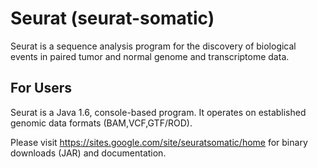 Seurat (seurat-somatic)
==============

Seurat is a sequence analysis program for the discovery of biological events in paired tumor and normal genome and transcriptome data.


For Users
--
Seurat is a Java 1.6, console-based program. It operates on established genomic data formats (BAM,VCF,GTF/ROD).

Please visit https://sites.google.com/site/seuratsomatic/home for binary downloads (JAR) and documentation.


